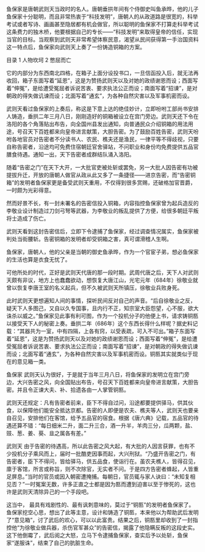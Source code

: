 鱼保家是唐朝武则天当政时的名人。唐朝垂拱年间有个侍御史叫鱼承晔，他的儿子鱼保家十分聪明，而且非常热衷于“科技发明”，唐朝人的从政道路是很宽的，科举考试或者写诗、画画甚至隐居都有机会做官，所以聪明的鱼保家不打算走科举考试这条费力的独木桥，他要根据自己的专长——“科技发明”来取得皇帝的信任，实现当官的目标。当观察到武则天非常希望体察民意，渴望从民间获得第一手治国资料这一特点后，鱼保家向武则天上奏了一份铸造铜箱的方案。

目录
1 人物坎坷
2 憋屈而亡

它的内部分为东西南北四格，在箱子上面分设投书口，一旦信函投入后，就无法再收回，箱子东面写着“延恩”，这是为赞扬武则天以及对她的政绩谢恩而设；西面写着“伸冤”，是给遭受冤屈者诉说苦衷、要求执法公正而设；南面写着“招谏”，是对朝政的得失做讥谏而设；北面写着“通玄”，为各种自然灾害以及军事机密而设。

武则天看过鱼保家的上奏后，称这是下意上达的绝佳妙计，立即吩咐工部尚书安排人铸造，垂拱二年三月八日，刚刚造好的铜箱被设立在宫门旁边。武则天还下令在洛阳的各个角落贴出布告，向全国州县发出通知，向普通民众介绍铜箱的用法用途，号召天下百姓都来向皇帝进言献策，大胆告密。为了鼓励百姓告密，武则天吩咐各地官员对告密者不分读书人、农民、樵夫还是渔民，一律平等不得歧视，只要自称告密者，沿途均可免费住宿朝廷官舍驿站，不问职业和身份均免费提供五品官膳食待遇。通知一出，天下告密者成群结队涌入洛阳。

随着“告密之门”在天下大开，一大批官吏被处斩或罢免，另一大批人因告密有功被提拔升迁，开放的唐朝人做官从政从此又多了一条捷径——进京告密，而“告密铜箱”的发明者鱼保家更是备受武则天重用，不仅得到很多赏赐，还破格加官晋爵，一时颇为光彩得意。

然而好景不长，有一封未署名的告密信投入铜箱，内容指控鱼保家曾为起兵造反的李敬业设计制造过刀剑弓弩等武器，为李敬业的叛乱提供了方便，给很多朝廷平叛将士造成了伤亡。

武则天看到这封告密信后，立即下令逮捕了鱼保家，经过调查情况属实，鱼保家被判处当街腰斩。告密铜箱的发明者却受铜箱之害，真可谓滑稽人生啊。

鱼保家，唐朝人，他的父亲是当朝的御史鱼承晔，作为一个官宦子弟，想必鱼保家的生活也算是衣食无忧了。

可他所处的时代，正好是武则天代唐的那一段时期。武周代唐之后，天下人对武则天颇有非议，地方上也蠢蠢欲动，想恢复大唐江山，光宅元年（684年）徐敬业就曾以恢复李唐王室的名义起兵，但不久被武则天所镇压，徐敬业兵败身死。

此时武则天更想遍知人间的事情，探听民间反对自己的声音。“后自徐敬业之反，疑天下人多图己，又自以久专国事，且内行不正，知宗室大臣怨望，心不服，欲大诛杀以威之。”鱼保家见此事有利可图，作为一个投机分子的他便上书，请求铸铜匦以接受天下人的秘密上奏。垂拱二年（686年）这个东西长得什么样呢？据史料记载：“其器共为一室，中有四隔，上各有窍，以受表疏，可入不可出。”箱子东面写着“延恩”，这是为赞扬武则天以及对她的政绩谢恩而设；西面写着“伸冤”，是给遭受冤屈者诉说苦衷、要求执法公正而设；南面写着“招谏”，是对朝政的得失做讥谏而设；北面写着“通玄”，为各种自然灾害以及军事机密而设。铜匦其实就类似于现在的意见箱一类。


鱼保家
武则天认为很好，于是就于当年三月八日，将鱼保家的发明立在宫门旁边，大兴告密之风，向全国贴出布告，号召天下百姓都来向皇帝进言献策，大胆告密。并且令正谏大夫、补、拾遗各由一人掌管铜匦。

武则天还规定：凡有告密者前来，臣下不得自过问，沿途都要提供驿马，供其伙食，以保障他们能安全抵达京都。告密的人即便是农夫、樵夫等人，武则天也要亲自召见，安排他们在客馆，给予五品官的宿食。根据《唐六典》记载，五品官的待遇还算不错：“每日细米二升，面二升三合，酒一升半，羊肉三分，瓜两颗，盐、豉、葱、姜、葵、韭之属各有差。”


武则天
由于告密的待遇高，所以此告密之风大起，有大批的人因言获罪，也有不少投机分子乘风而上，届时一批酷吏因事而起，大兴刑狱。“乃盛开告密之门，有告密者，臣下不得问，皆给驿马，供五品食，使诣行在。虽农夫樵人，皆得召见，廪于客馆，所言或称旨，则不次除官，无实者不问。于是四方告密者蜂起，人皆重足屏息。”当时的官员或因入朝密遭掩捕。每朝日，官员辄与家人诀曰：“未知复相见否？”一时冤案无数，许多正直之士都是因为匦而遭到迫害以至于惨死的，这也许是武则天清除异己的一个手段吧。

这当中， 最具有戏剧性的、最有讽刺意味的，莫过于“铜匦”的发明者鱼保家了。鱼保家挖空心思，想出了此等主意，设计和铸造了铜匦，本来他以为帮助武后发明了“意见箱”，讨了武后的欢心，可以以此富贵。结果之后，铜匦里却收到了一封指控他“为徐敬业做兵器，杀伤官军甚众”的告密信，揭露了他隐瞒反叛的这段史实。这下他倒霉了，武后阅之大怒，立马下令逮捕鱼保家，查实后予以处斩，鱼保家“遂服诛”，结束了自己的肮脏生命。